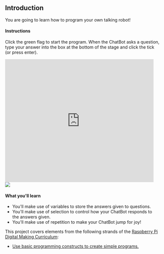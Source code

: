## Introduction

You are going to learn how to program your own talking robot!

#### Instructions

Click the green flag to start the program. When the ChatBot asks a question, type your answer into the box at the bottom of the stage and click the tick (or press enter).

<div class="scratch-preview">
  <iframe allowtransparency="true" width="485" height="402" src="https://scratch.mit.edu/projects/embed/26762091/?autostart=false" frameborder="0"></iframe>
  <img src="images/chatbot-final.png">
</div>

#### What you'll learn

+ You'll make use of variables to store the answers given to questions.
+ You'll make use of selection to control how your ChatBot responds to the answers given.
+ You'll make use of repetition to make your ChatBot jump for joy!

This project covers elements from the following strands of the [Raspberry Pi Digital Making Curriculum](http://rpf.io/curriculum):

+ [Use basic programming constructs to create simple programs.](https://www.raspberrypi.org/curriculum/programming/creator)
